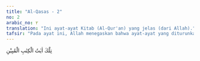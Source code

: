 ```yaml
---
title: "Al-Qasas - 2"
no: 2
arabic_no: ٢
translation: "Ini ayat-ayat Kitab (Al-Qur'an) yang jelas (dari Allah)."
tafsir: "Pada ayat ini, Allah menegaskan bahwa ayat-ayat yang diturunkan kepada Nabi Muhammad adalah ayat-ayat dari Al-Qur'an yang jelas dan mudah dipahami. Ayat-ayat itu memberikan keterangan tentang hal-hal yang berkaitan dengan urusan agama dan mengungkap kisah umat-umat terdahulu yang kebenaran beritanya tidak diketahui oleh manusia di masa itu. Ini menunjukkan bahwa Al-Qur'an bukan buatan Muhammad saw sebagaimana dituduhkan oleh orang-orang musyrik, karena Muhammad adalah seorang ummi yang tidak tahu menulis dan membaca. Beliau juga tidak pernah belajar kepada orang-orang pandai apalagi kepada pendeta-pendeta Ahli Kitab. Dari mana Nabi Muhammad dapat mengetahui kisah umat-umat yang hidup berabad-abad yang lalu kalau tidak dari wahyu yang telah diturunkan Allah kepadanya. Oleh karena itu, tidak dapat diragukan lagi bahwa ayat-ayat Al-Qur'an yang mengandung hukum-hukum dan hal-hal yang berhubungan dengan agama serta kisah-kisah mengenai umat-umat dahulu kala, adalah benar-benar wahyu dari Allah."
---
```


تِلْكَ اٰيٰتُ الْكِتٰبِ الْمُبِيْنِ 
